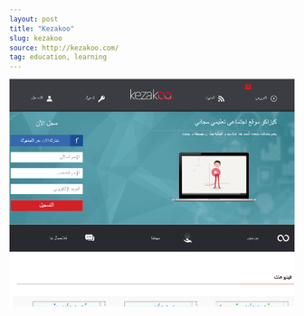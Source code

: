 ```yaml
---
layout: post
title: "Kezakoo"
slug: kezakoo
source: http://kezakoo.com/
tag: education, learning
---
```


<img src="/screenshots/kezakoo.png">
